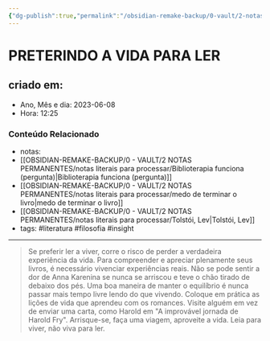 ```yaml
---
{"dg-publish":true,"permalink":"/obsidian-remake-backup/0-vault/2-notas-permanentes/preterindo-a-vida-para-ler/","tags":["permanente","literatura","filosofia","insight"],"dgHomeLink":true,"dgShowLocalGraph":true,"dgShowFileTree":true,"dgEnableSearch":true,"noteIcon":""}
---
```


# PRETERINDO A VIDA PARA LER

## criado em: 
-  Ano, Mês e dia: 2023-06-08
- Hora: 12:25

### Conteúdo Relacionado
- notas: 
- [[OBSIDIAN-REMAKE-BACKUP/0 - VAULT/2 NOTAS PERMANENTES/notas literais para processar/Biblioterapia funciona (pergunta)\|Biblioterapia funciona (pergunta)]]
- [[OBSIDIAN-REMAKE-BACKUP/0 - VAULT/2 NOTAS PERMANENTES/notas literais para processar/medo de terminar o livro\|medo de terminar o livro]]
- [[OBSIDIAN-REMAKE-BACKUP/0 - VAULT/2 NOTAS PERMANENTES/notas literais para processar/Tolstói, Lev\|Tolstói, Lev]]
- tags: #literatura #filosofia #insight 
---

> Se preferir ler a viver, corre o risco de perder a verdadeira experiência da vida. Para compreender e apreciar plenamente seus livros, é necessário vivenciar experiências reais. Não se pode sentir a dor de Anna Karenina se nunca se arriscou e teve o chão tirado de debaixo dos pés. Uma boa maneira de manter o equilíbrio é nunca passar mais tempo livre lendo do que vivendo. Coloque em prática as lições de vida que aprendeu com os romances. Visite alguém em vez de enviar uma carta, como Harold em "A improvável jornada de Harold Fry". Arrisque-se, faça uma viagem, aproveite a vida. Leia para viver, não viva para ler.